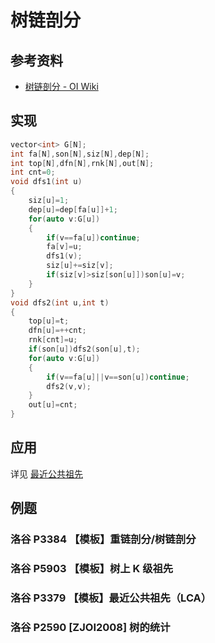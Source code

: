 # 树链剖分

## 参考资料

- [树链剖分 - OI Wiki](https://oi-wiki.org/graph/hld/)

## 实现

```cpp
vector<int> G[N];
int fa[N],son[N],siz[N],dep[N];
int top[N],dfn[N],rnk[N],out[N];
int cnt=0;
void dfs1(int u)
{
	siz[u]=1;
	dep[u]=dep[fa[u]]+1;
	for(auto v:G[u])
	{
		if(v==fa[u])continue;
		fa[v]=u;
		dfs1(v);
		siz[u]+=siz[v];
		if(siz[v]>siz[son[u]])son[u]=v;
	}
}
void dfs2(int u,int t)
{
	top[u]=t;
	dfn[u]=++cnt;
	rnk[cnt]=u;
	if(son[u])dfs2(son[u],t);
	for(auto v:G[u])
	{
		if(v==fa[u]||v==son[u])continue;
		dfs2(v,v);
	}
	out[u]=cnt;
}
```

## 应用

详见 [最近公共祖先](lca)

## 例题

### 洛谷 P3384 【模板】重链剖分/树链剖分

<Problem id="P3384" />

### 洛谷 P5903 【模板】树上 K 级祖先

<Problem id="P5903" />

### 洛谷 P3379 【模板】最近公共祖先（LCA）

<Problem id="P3379" />

### 洛谷 P2590 [ZJOI2008] 树的统计

<Problem id="P2590" />

